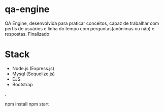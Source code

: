 # qa-engine
QA Engine, desenvolvida para praticar conceitos, capaz de trabalhar com perfis de usuários e linha do tempo com perguntas(anônimas ou não) e respostas.
Finalizado


# Stack
- Node.js (Express.js)
- Mysql (Sequelize.js)
- EJS
- Bootstrap

.

npm install
npm start

